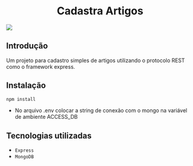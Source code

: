 <div align="center">
  <h1 align="center">
    Cadastra Artigos
  </h1>
</div>

<p >
  <img loading="lazy" src="http://img.shields.io/static/v1?label=STATUS&message=EM%20DESENVOLVIMENTO&color=GREEN&style=for-the-badge"/>
</p>

## Introdução
Um projeto para cadastro simples de artigos utilizando o protocolo REST como o framework express.

## Instalação

```bash
npm install
```
- No arquivo .env colocar a string de conexão com o mongo na variável de ambiente ACCESS_DB

## Tecnologias utilizadas

- ``Express``
- ``MongoDB``

